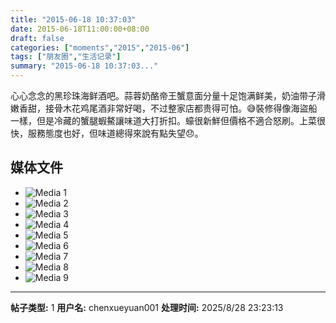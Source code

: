 ```yaml
---
title: "2015-06-18 10:37:03"
date: 2015-06-18T11:00:00+08:00
draft: false
categories: ["moments","2015","2015-06"]
tags: ["朋友圈","生活记录"]
summary: "2015-06-18 10:37:03..."
---
```


心心念念的黑珍珠海鲜酒吧。蒜蓉奶酪帝王蟹意面分量十足饱满鲜美，奶油带子滑嫩香甜，接骨木花鸡尾酒非常好喝，不过整家店都贵得可怕。😅裝修得像海盜船一樣，但是冷藏的蟹腿蝦鰲讓味道大打折扣。蠔很新鮮但價格不適合怒刷。上菜很快，服務態度也好，但味道總得來說有點失望😞。

## 媒体文件

- ![Media 1](/Moments/photos/2015-06-18/201506181037030.jpg)
- ![Media 2](/Moments/photos/2015-06-18/201506181037031.jpg)
- ![Media 3](/Moments/photos/2015-06-18/201506181037032.jpg)
- ![Media 4](/Moments/photos/2015-06-18/201506181037033.jpg)
- ![Media 5](/Moments/photos/2015-06-18/201506181037034.jpg)
- ![Media 6](/Moments/photos/2015-06-18/201506181037035.jpg)
- ![Media 7](/Moments/photos/2015-06-18/201506181037036.jpg)
- ![Media 8](/Moments/photos/2015-06-18/201506181037037.jpg)
- ![Media 9](/Moments/photos/2015-06-18/201506181037038.jpg)

---

**帖子类型:** 1
**用户名:** chenxueyuan001
**处理时间:** 2025/8/28 23:23:13